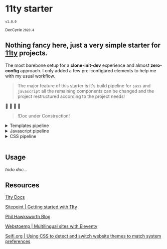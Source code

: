 # 11ty starter  
<small>`v1.0.0`</small>

<small>DecCycle `2020.4`</small>

## Nothing fancy here, just a very simple starter for [11ty](https://www.11ty.dev/) projects.

The most barebone setup for a **clone-init-dev** experience and almost **zero-config** approach.
I only added a few pre-configured elements to help me with my usual workflow.

>The major feature of this starter is it's build pipeline for `sass` and `javascript` all the remaining components can be changed and the project restructured according to the project needs!


:construction: :construction: :construction: :construction:

> !Doc under Construction!

<details>
<summary>Templates pipeline</summary>

## Templates
[11ty](https://www.11ty.dev/docs/templates/) is super-flexible and supports several templates engines. Every project can be structured based on projects needs an current mood!! :)

Example of `nunjucks` templates logics useful to handle multilanguage websites.

```njk
---
permalink: "{% if locale %}{{ locale }}/{% endif %}index.html"
---

{% extends "layouts/page.njk" %}

{% if locale %}
    {% set metaTitle = site[locale].metaTitle %}
    {% set metaDescription = site[locale].metaDescription %}
    {% set metaImage = site[locale].metaImage %}
{% else %}
    {% set metaTitle = site["en"].metaTitle %}
    {% set metaDescription = site["en"].metaDescription %}
    {% set metaImage = site["en"].metaImage %}
{% endif %}

{% block content %}
    {{ content | safe }}
{% endblock %}
```

_todo doc..._
</details>

<details>
<summary>Javascript pipeline</summary>

## Javascript pipeline 
Modular approach. All modules bundled and minified at build time using:

<small><-package.json-></small>
```sh
"rollup": "^2.29.0",
"rollup-plugin-terser": "^7.0.2",
```
The pipeline is taken from a very interesting article by [Craig Buckler](https://www.sitepoint.com/author/craig-buckler) on Sitepoint > [ Getting Started with 11ty](https://www.sitepoint.com/getting-started-with-eleventy/)

> Client-side JavaScript could be handled with a    **transform**, but **JavaScript** templates named <something>.`11ty.js` are also an option because they’re automatically processed by **Eleventy**. The example code provides **ES6** scripts to implement simple *dark/light* theme switching. **Rollup.js** is used to bundle all modules referenced by `main.js` into a single file and perform tree-shaking to remove any unused functions. The `terser` plugin then minifies the resulting code.


### JS Module | Example
`src/assets/js/modules/dom.js`

`src/assets/js/modules/theme.js`

`src/assets/js/javascript.11ty.js`

`src/assets/js/main.js`

_todo doc..._
</details>

<details>
<summary>CSS pipeline</summary>

## CSS pipeline | sass/scss 
_todo doc..._
### Vendors
[Bulma](https://bulma.io/)

Bulma is my favourite CSS framework when I decide to use one but it's not included by default.

How to have Bulma ready to go ?

> `npm i --save-dev bulma@latest`

Now **open** the `src/assets/sass/_vendors.scss` file and un-comment the first line.
```sh
// @import "~bulma/bulma"; // uncomment this line to import Bulma from npm package
```
Then **open** the`src/assets/sass/main.scss` file and uncomment the line that imports **vendors**.
```sh
@import "mediaqueries";
@import "typography";
@import "variables";
@import "resets";
// @import "vendors"; // uncomment to import 3rd party css frameworks/libraries
@import "design";
```
> t i l >
If we want to override Bulma variables it must be done before importing Bulma!!

Now we can use [Bulma](https://bulma.io/) in our design.

> t i l >
Here we are importing Bulma as a whole. With a different approach we could import selectivily only the modules that we are oing to use! <small>[Read more here](https://bulma.io/documentation/customize/with-webpack/)</small>.
</details>
<br/>

## Usage 
_todo doc..._

## Resources
[11ty Docs](https://www.11ty.dev/docs/)

[Sitepoint | Getting started with 11ty](https://www.sitepoint.com/getting-started-with-eleventy/)

[Phil Hawksworth Blog](https://www.hawksworx.com/blog)

[Webstoemp  | Multilingual sites with Eleventy](https://www.webstoemp.com/blog/multilingual-sites-eleventy/)

[Seifi.org | Using CSS to detect and switch website themes to match system preferences](https://seifi.org/css/prefers-color-scheme.html)
